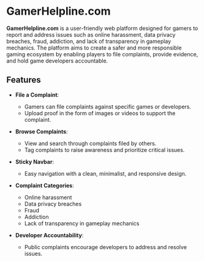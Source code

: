 # GamerHelpline.com

**GamerHelpline.com** is a user-friendly web platform designed for gamers to report and address issues such as online harassment, data privacy breaches, fraud, addiction, and lack of transparency in gameplay mechanics. The platform aims to create a safer and more responsible gaming ecosystem by enabling players to file complaints, provide evidence, and hold game developers accountable.

## Features

- **File a Complaint**: 
  - Gamers can file complaints against specific games or developers.
  - Upload proof in the form of images or videos to support the complaint.
  
- **Browse Complaints**: 
  - View and search through complaints filed by others.
  - Tag complaints to raise awareness and prioritize critical issues.

- **Sticky Navbar**: 
  - Easy navigation with a clean, minimalist, and responsive design.

- **Complaint Categories**: 
  - Online harassment
  - Data privacy breaches
  - Fraud
  - Addiction
  - Lack of transparency in gameplay mechanics

- **Developer Accountability**: 
  - Public complaints encourage developers to address and resolve issues.




